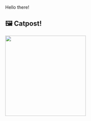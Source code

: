 Hello there!



## 🖼️ Catpost!

<sub>
    <img src="https://cdn2.thecatapi.com/images/anv.jpg" height="256">
</sub>

